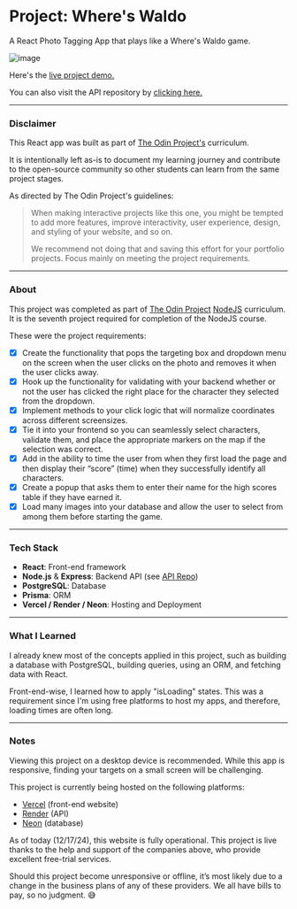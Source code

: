 Project: Where's Waldo
=============

A React Photo Tagging App that plays like a Where's Waldo game.

![image](https://github.com/user-attachments/assets/ef859ca2-a93d-49e8-a70c-960a98ad7179)

Here's the [live project demo.](https://odin-react-wheres-waldo.vercel.app/game)

You can also visit the API repository by [clicking here.](https://github.com/alansobchacki/odin-node-wheres-waldo-api)

---

### Disclaimer

This React app was built as part of [The Odin Project's](https://www.theodinproject.com/) curriculum.

It is intentionally left as-is to document my learning journey and contribute to the open-source community so other students can learn from the same project stages.

As directed by The Odin Project's guidelines:

> When making interactive projects like this one, you might be tempted to add more features, improve interactivity, user experience, design, and styling of your website, and so on.
> 
> We recommend not doing that and saving this effort for your portfolio projects. Focus mainly on meeting the project requirements.

---

### About

This project was completed as part of [The Odin Project](https://www.theodinproject.com/) [NodeJS](https://www.theodinproject.com/paths/full-stack-javascript/courses/nodejs) curriculum. It is the seventh project required for completion of the NodeJS course.

These were the project requirements:

- [x] Create the functionality that pops the targeting box and dropdown menu on the screen when the user clicks on the photo and removes it when the user clicks away.
- [x] Hook up the functionality for validating with your backend whether or not the user has clicked the right place for the character they selected from the dropdown.
- [x] Implement methods to your click logic that will normalize coordinates across different screensizes.
- [x] Tie it into your frontend so you can seamlessly select characters, validate them, and place the appropriate markers on the map if the selection was correct.
- [x] Add in the ability to time the user from when they first load the page and then display their “score” (time) when they successfully identify all characters.
- [x] Create a popup that asks them to enter their name for the high scores table if they have earned it.
- [x] Load many images into your database and allow the user to select from among them before starting the game.

---

### Tech Stack
- **React**: Front-end framework  
- **Node.js** & **Express**: Backend API (see [API Repo](https://github.com/alansobchacki/odin-node-wheres-waldo-api))  
- **PostgreSQL**: Database
- **Prisma**: ORM
- **Vercel / Render / Neon**: Hosting and Deployment

---

### What I Learned

I already knew most of the concepts applied in this project, such as building a database with PostgreSQL, building queries, using an ORM, and fetching data with React.

Front-end-wise, I learned how to apply "isLoading" states. This was a requirement since I'm using free platforms to host my apps, and therefore, loading times are often long.

---

### Notes

Viewing this project on a desktop device is recommended. While this app is responsive, finding your targets on a small screen will be challenging.

This project is currently being hosted on the following platforms:

- [Vercel](https://vercel.com/) (front-end website)
- [Render](https://render.com/) (API)
- [Neon](https://neon.tech/) (database)

As of today (12/17/24), this website is fully operational. This project is live thanks to the help and support of the companies above, who provide excellent free-trial services.

Should this project become unresponsive or offline, it’s most likely due to a change in the business plans of any of these providers. We all have bills to pay, so no judgment. 😅

